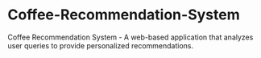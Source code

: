 # Coffee-Recommendation-System
Coffee Recommendation System - A web-based application that analyzes user queries to provide personalized recommendations.
